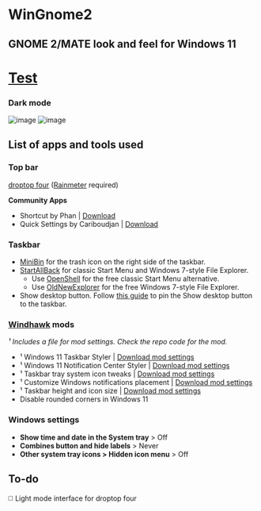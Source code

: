 # WinGnome2
## GNOME 2/MATE look and feel for Windows 11
# [Test](#list-of-apps-and-tools-used)

### Dark mode
![image](https://github.com/user-attachments/assets/602dba0f-dcb2-4d60-89cf-81dc4750120b)
![image](https://github.com/user-attachments/assets/99a486fc-422f-485b-8118-cbe7ecc9406e)

## List of apps and tools used
### Top bar
[droptop four](https://www.droptopfour.com/) ([Rainmeter](https://www.rainmeter.net/) required)

**Community Apps**
  - Shortcut by Phan | [Download](https://github.com/mbti0n/WinGnome2/raw/refs/heads/main/droptop-four-Community-Apps/Shortcut%20-%20Phan%20(Droptop%20App).rmskin)
  - Quick Settings by Cariboudjan | [Download](https://github.com/mbti0n/WinGnome2/raw/refs/heads/main/droptop-four-Community-Apps/Quick%20Settings%20-%20Cariboudjan%20(Droptop%20App).rmskin)
 ### Taskbar
- [MiniBin](https://www.majorgeeks.com/files/details/minibin.html) for the trash icon on the right side of the taskbar.
- [StartAllBack](https://www.startallback.com/) for classic Start Menu and Windows 7-style File Explorer.
  - Use [OpenShell](https://github.com/Open-Shell/Open-Shell-Menu) for the free classic Start Menu alternative.
  - Use [OldNewExplorer](https://www.majorgeeks.com/files/details/oldnewexplorer.html) for the free Windows 7-style File Explorer.
- Show desktop button. Follow [this guide](https://winaero.com/add-show-desktop-shortcut-to-taskbar-in-windows-11/) to pin the Show desktop button to the taskbar.

### [Windhawk](https://github.com/ramensoftware/windhawk) mods
*¹ Includes a file for mod settings. Check the repo code for the mod.*
  - ¹ Windows 11 Taskbar Styler | [Download mod settings](https://github.com/mbti0n/WinGnome2/raw/refs/heads/main/Windhawk-Mods/win11Taskbar_mod.txt)
  - ¹ Windows 11 Notification Center Styler | [Download mod settings](https://github.com/mbti0n/WinGnome2/raw/refs/heads/main/Windhawk-Mods/win11Notification_mod.txt)
  - ¹ Taskbar tray system icon tweaks | [Download mod settings](https://github.com/mbti0n/WinGnome2/raw/refs/heads/main/Windhawk-Mods/taskbarTrayIcon_mod.txt)
  - ¹ Customize Windows notifications placement | [Download mod settings](https://github.com/mbti0n/WinGnome2/raw/refs/heads/main/Windhawk-Mods/notificationPlacement_mod.txt)
  - ¹ Taskbar height and icon size | [Download mod settings](https://github.com/mbti0n/WinGnome2/raw/refs/heads/main/Windhawk-Mods/taskbarHeight-Icon_mod.txt)
  - Disable rounded corners in Windows 11

### Windows settings
- **Show time and date in the System tray** > Off
- **Combines button and hide labels** > Never
- **Other system tray icons > Hidden icon menu** > Off

## To-do
◻️ Light mode interface for droptop four

